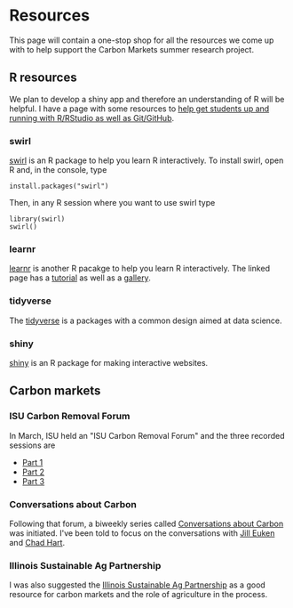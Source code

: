 # Resources

This page will contain a one-stop shop for all the resources we come up with to
help support the Carbon Markets summer research project. 

## R resources

We plan to develop a shiny app and therefore an understanding of R will be 
helpful. 
I have a page with some resources to [help get students up and running with 
R/RStudio as well as Git/GitHub](https://www.jarad.me/teaching/2017/08/31/getting-started-with-R-and-Git-GitHub.html). 


### swirl

[swirl](https://cran.r-project.org/web/packages/swirl/index.html) is an R 
package to help you learn R interactively. To install swirl, open R and, 
in the console, type 

    install.packages("swirl")
    
Then, in any R session where you want to use swirl type

    library(swirl)
    swirl()
    

### learnr

[learnr](https://cran.r-project.org/web/packages/learnr/index.html) is another
R pacakge to help you learn R interactively. The linked page has a 
[tutorial](https://shiny.rstudio.com/tutorial/)
as well as a 
[gallery](https://shiny.rstudio.com/gallery/). 



### tidyverse

The [tidyverse](https://www.tidyverse.org/) is a packages with a common design
aimed at data science. 


### shiny

[shiny](https://shiny.rstudio.com/) 
is an R package for making interactive websites. 


## Carbon markets

### ISU Carbon Removal Forum

In March, ISU held an "ISU Carbon Removal Forum" and the three recorded sessions
are 

- [Part 1](https://youtu.be/VPfZwfUYCog)
- [Part 2](https://youtu.be/IJWoe598yU0)
- [Part 3](https://youtu.be/_w6PskAx6oI)

### Conversations about Carbon

Following that forum, a biweekly series called 
[Conversations about Carbon](https://www.biorenew.iastate.edu/conversations-about-carbon/) 
was initiated. 
I've been told to focus on the conversations with 
[Jill Euken](https://www.youtube.com/watch?v=SYiFQp7cH9o&ab_channel=Rolebiorenew) 
and 
[Chad Hart](https://www.youtube.com/watch?v=onuV2ZkUlyk&ab_channel=Rolebiorenew). 

### Illinois Sustainable Ag Partnership

I was also suggested the [Illinois Sustainable Ag Partnership](https://ilsustainableag.org/)
as a good resource for carbon markets and the role of agriculture in the process. 